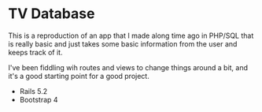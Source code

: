 # TV Database

This is a reproduction of an app that I made along time ago in PHP/SQL that is really basic and just takes some basic information from the user and keeps track of it.

I've been fiddling wih routes and views to change things around a bit, and it's a good starting point for a good project.

* Rails 5.2
* Bootstrap 4